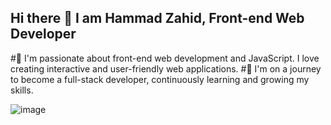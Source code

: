 
## Hi there 👋 I am Hammad Zahid, Front-end Web Developer

#🌟 I'm passionate about front-end web development and JavaScript. I love creating interactive 
    and user-friendly web applications.
#🚀 I'm on a journey to become a full-stack developer, continuously learning and growing my skills.

![image](https://github.com/freekmurze/freekmurze/blob/master/dino.gif)
